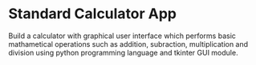 # Standard Calculator App
Build a calculator with graphical user interface which performs basic mathametical operations such as addition, subraction, multiplication and division using python programming language and tkinter GUI module.
